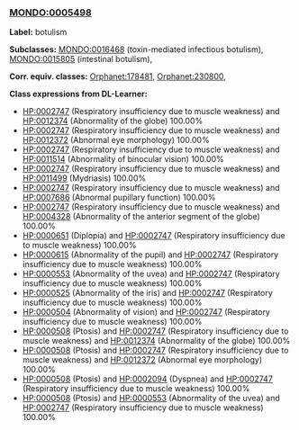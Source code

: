 
### [MONDO:0005498](http://purl.obolibrary.org/obo/MONDO_0005498)
**Label:** botulism

**Subclasses:** [MONDO:0016468](http://purl.obolibrary.org/obo/MONDO_0016468) (toxin-mediated infectious botulism), [MONDO:0015805](http://purl.obolibrary.org/obo/MONDO_0015805) (intestinal botulism), 

**Corr. equiv. classes:** [Orphanet:178481](http://www.orpha.net/ORDO/Orphanet_178481), [Orphanet:230800](http://www.orpha.net/ORDO/Orphanet_230800), 

**Class expressions from DL-Learner:**

- [HP:0002747](http://purl.obolibrary.org/obo/HP_0002747) (Respiratory insufficiency due to muscle weakness) and [HP:0012374](http://purl.obolibrary.org/obo/HP_0012374) (Abnormality of the globe) 100.00%
- [HP:0002747](http://purl.obolibrary.org/obo/HP_0002747) (Respiratory insufficiency due to muscle weakness) and [HP:0012372](http://purl.obolibrary.org/obo/HP_0012372) (Abnormal eye morphology) 100.00%
- [HP:0002747](http://purl.obolibrary.org/obo/HP_0002747) (Respiratory insufficiency due to muscle weakness) and [HP:0011514](http://purl.obolibrary.org/obo/HP_0011514) (Abnormality of binocular vision) 100.00%
- [HP:0002747](http://purl.obolibrary.org/obo/HP_0002747) (Respiratory insufficiency due to muscle weakness) and [HP:0011499](http://purl.obolibrary.org/obo/HP_0011499) (Mydriasis) 100.00%
- [HP:0002747](http://purl.obolibrary.org/obo/HP_0002747) (Respiratory insufficiency due to muscle weakness) and [HP:0007686](http://purl.obolibrary.org/obo/HP_0007686) (Abnormal pupillary function) 100.00%
- [HP:0002747](http://purl.obolibrary.org/obo/HP_0002747) (Respiratory insufficiency due to muscle weakness) and [HP:0004328](http://purl.obolibrary.org/obo/HP_0004328) (Abnormality of the anterior segment of the globe) 100.00%
- [HP:0000651](http://purl.obolibrary.org/obo/HP_0000651) (Diplopia) and [HP:0002747](http://purl.obolibrary.org/obo/HP_0002747) (Respiratory insufficiency due to muscle weakness) 100.00%
- [HP:0000615](http://purl.obolibrary.org/obo/HP_0000615) (Abnormality of the pupil) and [HP:0002747](http://purl.obolibrary.org/obo/HP_0002747) (Respiratory insufficiency due to muscle weakness) 100.00%
- [HP:0000553](http://purl.obolibrary.org/obo/HP_0000553) (Abnormality of the uvea) and [HP:0002747](http://purl.obolibrary.org/obo/HP_0002747) (Respiratory insufficiency due to muscle weakness) 100.00%
- [HP:0000525](http://purl.obolibrary.org/obo/HP_0000525) (Abnormality of the iris) and [HP:0002747](http://purl.obolibrary.org/obo/HP_0002747) (Respiratory insufficiency due to muscle weakness) 100.00%
- [HP:0000504](http://purl.obolibrary.org/obo/HP_0000504) (Abnormality of vision) and [HP:0002747](http://purl.obolibrary.org/obo/HP_0002747) (Respiratory insufficiency due to muscle weakness) 100.00%
- [HP:0000508](http://purl.obolibrary.org/obo/HP_0000508) (Ptosis) and [HP:0002747](http://purl.obolibrary.org/obo/HP_0002747) (Respiratory insufficiency due to muscle weakness) and [HP:0012374](http://purl.obolibrary.org/obo/HP_0012374) (Abnormality of the globe) 100.00%
- [HP:0000508](http://purl.obolibrary.org/obo/HP_0000508) (Ptosis) and [HP:0002747](http://purl.obolibrary.org/obo/HP_0002747) (Respiratory insufficiency due to muscle weakness) and [HP:0012372](http://purl.obolibrary.org/obo/HP_0012372) (Abnormal eye morphology) 100.00%
- [HP:0000508](http://purl.obolibrary.org/obo/HP_0000508) (Ptosis) and [HP:0002094](http://purl.obolibrary.org/obo/HP_0002094) (Dyspnea) and [HP:0002747](http://purl.obolibrary.org/obo/HP_0002747) (Respiratory insufficiency due to muscle weakness) 100.00%
- [HP:0000508](http://purl.obolibrary.org/obo/HP_0000508) (Ptosis) and [HP:0000553](http://purl.obolibrary.org/obo/HP_0000553) (Abnormality of the uvea) and [HP:0002747](http://purl.obolibrary.org/obo/HP_0002747) (Respiratory insufficiency due to muscle weakness) 100.00%



